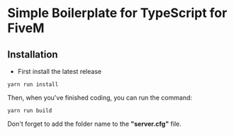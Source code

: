 # Simple Boilerplate for TypeScript for FiveM

## Installation

- First install the latest release

```
yarn run install
```

Then, when you've finished coding, you can run the command:

```
yarn run build
```

Don't forget to add the folder name to the **"server.cfg"** file.